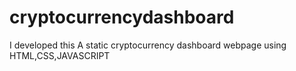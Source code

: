 # cryptocurrencydashboard
I developed this A static cryptocurrency dashboard webpage using HTML,CSS,JAVASCRIPT
